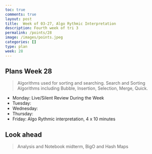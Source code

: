 ```yaml
---
toc: true
comments: true
layout: post
title:  Week of 03-27, Algo Rythmic Interpretation
description: Fourth week of tri 3
permalink: /points/28
image: /images/points.jpeg
categories: []
type: plan
week: 28
---
```


## Plans Week 28
> Algorithms used for sorting and searching.  Search and Sorting Algorithms including Bubble, Insertion, Selection, Merge, Quick.
- Monday: Live/Silent Review During the Week
- Tuesday: 
- Wednesday: 
- Thursday:
- Friday:  Algo Rythmic interpretation, 4 x 10 minutes

## Look ahead
> Analysis and Notebook midterm, BigO and Hash Maps